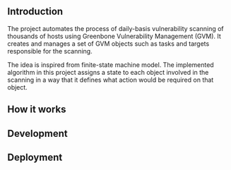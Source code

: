 ## Introduction
The project automates the process of daily-basis vulnerability scanning of thousands of hosts using Greenbone Vulnerability Management (GVM). It creates and manages a set of GVM objects such as tasks and targets responsible for the scanning.

The idea is inspired from finite-state machine model. The implemented algorithm in this project assigns a state to each object involved in the scanning in a way that it defines what action would be required on that object.

## How it works

## Development

## Deployment
